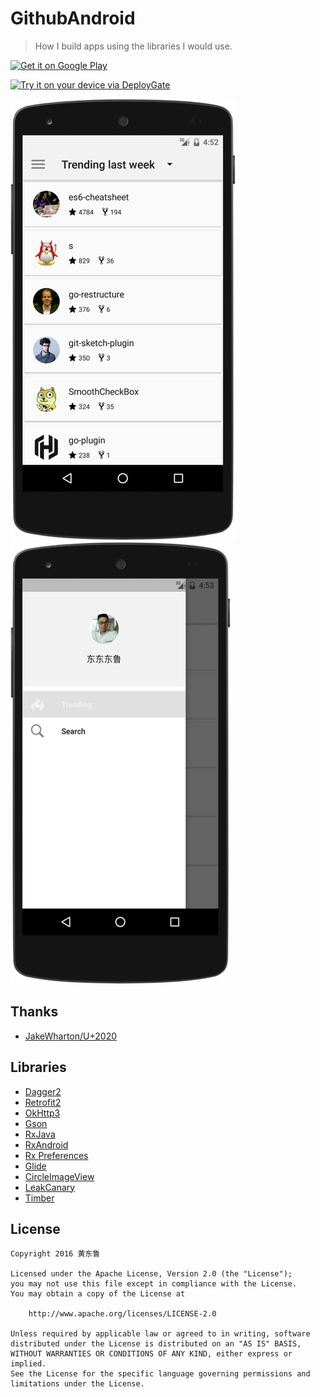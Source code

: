 GithubAndroid
======

> How I build apps using the libraries I would use.

<a href="https://play.google.com/store/apps/details?id=com.droidcoding.github&utm_source=global_co&utm_medium=prtnr&utm_content=Mar2515&utm_campaign=PartBadge&pcampaignid=MKT-AC-global-none-all-co-pr-py-PartBadges-Oct1515-1"><img alt="Get it on Google Play" src="https://play.google.com/intl/en_us/badges/images/apps/en-play-badge.png" width="185" height="60" /></a>

<a href="https://dply.me/f14ufs#install" target="_blank"><img src="https://dply.me/f14ufs/button/large" alt="Try it on your device via DeployGate"></a>

![Main](https://github.com/donglua/GitHubClient/blob/master/art/screenshot_main.png)
![DrawerLayout](https://github.com/donglua/GitHubClient/blob/master/art/screenshot_drawer.png)

Thanks
-------

* <a href="https://github.com/JakeWharton/u2020" target="_blank">JakeWharton/U+2020</a>


Libraries
-------

* <a href="https://github.com/google/dagger" target="_blank">Dagger2</a>
* <a href="https://github.com/square/retrofit" target="_blank">Retrofit2</a>
* <a href="https://github.com/square/okhttp" target="_blank">OkHttp3</a>
* <a href="https://github.com/google/gson" target="_blank">Gson</a>
* <a href="https://github.com/ReactiveX/RxJava" target="_blank">RxJava</a>
* <a href="https://github.com/ReactiveX/RxAndroid" target="_blank">RxAndroid</a>
* <a href="https://github.com/f2prateek/rx-preferences" target="_blank">Rx Preferences</a>
* <a href="https://github.com/bumptech/glide" target="_blank">Glide</a>
* <a href="https://github.com/hdodenhof/CircleImageView" target="_blank">CircleImageView</a>
* <a href="https://github.com/square/leakcanary" target="_blank">LeakCanary</a>
* <a href="https://github.com/JakeWharton/timber" target="_blank">Timber</a>


License
-------

    Copyright 2016 黄东鲁

    Licensed under the Apache License, Version 2.0 (the "License");
    you may not use this file except in compliance with the License.
    You may obtain a copy of the License at

        http://www.apache.org/licenses/LICENSE-2.0

    Unless required by applicable law or agreed to in writing, software
    distributed under the License is distributed on an "AS IS" BASIS,
    WITHOUT WARRANTIES OR CONDITIONS OF ANY KIND, either express or implied.
    See the License for the specific language governing permissions and
    limitations under the License.
